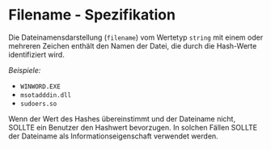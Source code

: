 # Filename - Spezifikation

Die Dateinamensdarstellung (`filename`) vom Wertetyp `string` mit einem oder mehreren Zeichen enthält den Namen der Datei, die durch die Hash-Werte identifiziert wird.

*Beispiele:*

* `WINWORD.EXE`
* `msotadddin.dll`
* `sudoers.so`

Wenn der Wert des Hashes übereinstimmt und der Dateiname nicht, SOLLTE ein Benutzer den Hashwert bevorzugen.
In solchen Fällen SOLLTE der Dateiname als Informationseigenschaft verwendet werden.
